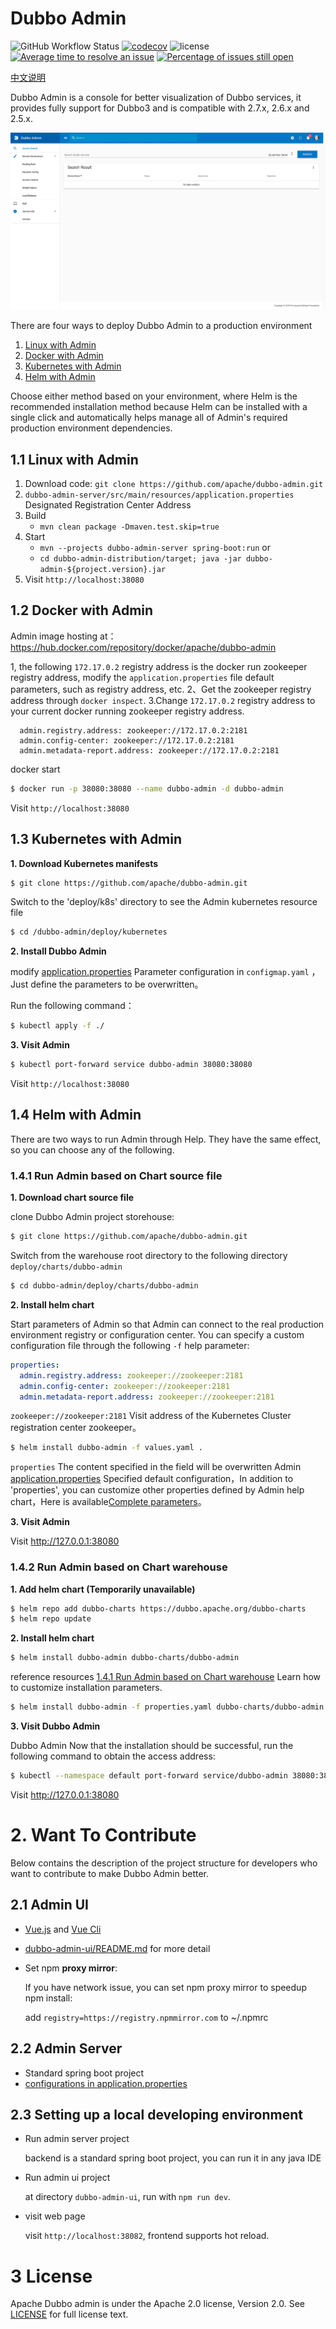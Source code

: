 # Dubbo Admin

![GitHub Workflow Status](https://img.shields.io/github/workflow/status/apache/dubbo-admin/CI)
[![codecov](https://codecov.io/gh/apache/dubbo-admin/branch/develop/graph/badge.svg)](https://codecov.io/gh/apache/dubbo-admin/branches/develop)
![license](https://img.shields.io/github/license/apache/dubbo-admin.svg)
[![Average time to resolve an issue](http://isitmaintained.com/badge/resolution/apache/dubbo-admin.svg)](http://isitmaintained.com/project/apache/dubbo-admin "Average time to resolve an issue")
[![Percentage of issues still open](http://isitmaintained.com/badge/open/apache/dubbo-admin.svg)](http://isitmaintained.com/project/apache/dubbo-admin "Percentage of issues still open")

[中文说明](README_ZH.md)

Dubbo Admin is a console for better visualization of Dubbo services, it provides fully support for Dubbo3 and is compatible with 2.7.x, 2.6.x and 2.5.x.

![index](https://raw.githubusercontent.com/apache/dubbo-admin/develop/doc/images/index.png)

There are four ways to deploy Dubbo Admin to a production environment

1. [Linux with Admin](#11-linux-with-admin)
2. [Docker with Admin](#12-docker-with-admin)
3. [Kubernetes with Admin](#13-kubernetes-with-admin)
4. [Helm with Admin](#14-helm-with-admin)

Choose either method based on your environment, where Helm is the recommended installation method because Helm can be installed with a single click and automatically helps manage all of Admin's required production environment dependencies.

## 1.1 Linux with Admin

1. Download code: `git clone https://github.com/apache/dubbo-admin.git`
2. `dubbo-admin-server/src/main/resources/application.properties` Designated Registration Center Address
3. Build
    - `mvn clean package -Dmaven.test.skip=true`
4. Start
    * `mvn --projects dubbo-admin-server spring-boot:run`
      or
    * `cd dubbo-admin-distribution/target; java -jar dubbo-admin-${project.version}.jar`
5. Visit  `http://localhost:38080`

## 1.2 Docker with Admin
Admin image hosting at： https://hub.docker.com/repository/docker/apache/dubbo-admin

  1, the following `172.17.0.2` registry address is the docker run zookeeper registry address, modify the `application.properties` file default parameters, such as registry address, etc.
  2、Get the zookeeper registry address through `docker inspect`.
  3.Change `172.17.0.2` registry address to your current docker running zookeeper registry address.
```
  admin.registry.address: zookeeper://172.17.0.2:2181
  admin.config-center: zookeeper://172.17.0.2:2181
  admin.metadata-report.address: zookeeper://172.17.0.2:2181
```
docker start
```sh
$ docker run -p 38080:38080 --name dubbo-admin -d dubbo-admin
```

Visit `http://localhost:38080`

## 1.3 Kubernetes with Admin

**1. Download Kubernetes manifests**
```sh
$ git clone https://github.com/apache/dubbo-admin.git
```

Switch to the 'deploy/k8s' directory to see the Admin kubernetes resource file
```sh
$ cd /dubbo-admin/deploy/kubernetes
```

**2. Install Dubbo Admin**

modify [application.properties](./dubbo-admin-server/src/main/resources/application.properties)  Parameter configuration in `configmap.yaml` ，Just define the parameters to be overwritten。

Run the following command：

```sh
$ kubectl apply -f ./
```

**3. Visit Admin**
```sh
$ kubectl port-forward service dubbo-admin 38080:38080
```

Visit `http://localhost:38080`


## 1.4 Helm with Admin
There are two ways to run Admin through Help. They have the same effect, so you can choose any of the following.

### 1.4.1 Run Admin based on Chart source file
**1. Download chart source file**

clone Dubbo Admin project storehouse:

```sh
$ git clone https://github.com/apache/dubbo-admin.git
```

Switch from the warehouse root directory to the following directory `deploy/charts/dubbo-admin`

```sh
$ cd dubbo-admin/deploy/charts/dubbo-admin
```
**2. Install helm chart**

Start parameters of Admin so that Admin can connect to the real production environment registry or configuration center. You can specify a custom configuration file through the following `-f` help parameter:
```yaml
properties:
  admin.registry.address: zookeeper://zookeeper:2181
  admin.config-center: zookeeper://zookeeper:2181
  admin.metadata-report.address: zookeeper://zookeeper:2181
```

`zookeeper://zookeeper:2181`  Visit address of the Kubernetes Cluster registration center zookeeper。
```sh
$ helm install dubbo-admin -f values.yaml .
```

`properties` The content specified in the field will be overwritten Admin [application.properties](./dubbo-admin-server/src/main/resources/application.properties) Specified default configuration，In addition to 'properties', you can customize other properties defined by Admin help chart，Here is available[Complete parameters](./deploy/helm/dubbo-admin/values.yaml)。

**3. Visit Admin**

Visit http://127.0.0.1:38080

### 1.4.2 Run Admin based on Chart warehouse

**1. Add helm chart  (Temporarily unavailable)**

```sh
$ helm repo add dubbo-charts https://dubbo.apache.org/dubbo-charts
$ helm repo update
```

**2. Install helm chart**
```sh
$ helm install dubbo-admin dubbo-charts/dubbo-admin
```

reference resources [1.4.1 Run Admin based on Chart warehouse](1.4.1-Run-from-helm-chart-sources) Learn how to customize installation parameters.

```sh
$ helm install dubbo-admin -f properties.yaml dubbo-charts/dubbo-admin
```

**3. Visit Dubbo Admin**

Dubbo Admin Now that the installation should be successful, run the following command to obtain the access address:

```sh
$ kubectl --namespace default port-forward service/dubbo-admin 38080:38080
```

Visit http://127.0.0.1:38080

# 2. Want To Contribute

Below contains the description of the project structure for developers who want to contribute to make Dubbo Admin better.

## 2.1 Admin UI

- [Vue.js](https://vuejs.org) and [Vue Cli](https://cli.vuejs.org/)
- [dubbo-admin-ui/README.md](dubbo-admin-ui/README.md) for more detail
- Set npm **proxy mirror**:

  If you have network issue, you can set npm proxy mirror to speedup npm install:

  add `registry=https://registry.npmmirror.com` to ~/.npmrc

## 2.2 Admin Server

* Standard spring boot project
* [configurations in application.properties](https://github.com/apache/dubbo-admin/wiki/Dubbo-Admin-configuration)


## 2.3 Setting up a local developing environment
* Run admin server project

  backend is a standard spring boot project, you can run it in any java IDE

* Run admin ui project

  at directory `dubbo-admin-ui`, run with `npm run dev`.

* visit web page

  visit `http://localhost:38082`, frontend supports hot reload.

# 3 License

Apache Dubbo admin is under the Apache 2.0 license, Version 2.0.
See [LICENSE](https://github.com/apache/dubbo-admin/blob/develop/LICENSE) for full license text.
